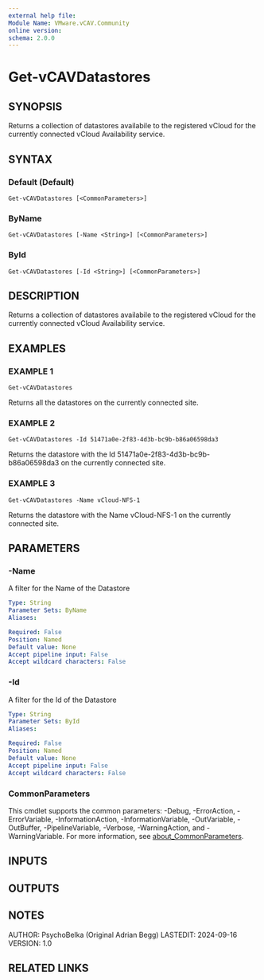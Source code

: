 ```yaml
---
external help file:
Module Name: VMware.vCAV.Community
online version:
schema: 2.0.0
---
```


# Get-vCAVDatastores

## SYNOPSIS
Returns a collection of datastores availabile to the registered vCloud for the currently connected vCloud Availability service.

## SYNTAX

### Default (Default)
```
Get-vCAVDatastores [<CommonParameters>]
```

### ByName
```
Get-vCAVDatastores [-Name <String>] [<CommonParameters>]
```

### ById
```
Get-vCAVDatastores [-Id <String>] [<CommonParameters>]
```

## DESCRIPTION
Returns a collection of datastores availabile to the registered vCloud for the currently connected vCloud Availability service.

## EXAMPLES

### EXAMPLE 1
```
Get-vCAVDatastores
```

Returns all the datastores on the currently connected site.

### EXAMPLE 2
```
Get-vCAVDatastores -Id 51471a0e-2f83-4d3b-bc9b-b86a06598da3
```

Returns the datastore with the Id 51471a0e-2f83-4d3b-bc9b-b86a06598da3 on the currently connected site.

### EXAMPLE 3
```
Get-vCAVDatastores -Name vCloud-NFS-1
```

Returns the datastore with the Name vCloud-NFS-1 on the currently connected site.

## PARAMETERS

### -Name
A filter for the Name of the Datastore

```yaml
Type: String
Parameter Sets: ByName
Aliases:

Required: False
Position: Named
Default value: None
Accept pipeline input: False
Accept wildcard characters: False
```

### -Id
A filter for the Id of the Datastore

```yaml
Type: String
Parameter Sets: ById
Aliases:

Required: False
Position: Named
Default value: None
Accept pipeline input: False
Accept wildcard characters: False
```

### CommonParameters
This cmdlet supports the common parameters: -Debug, -ErrorAction, -ErrorVariable, -InformationAction, -InformationVariable, -OutVariable, -OutBuffer, -PipelineVariable, -Verbose, -WarningAction, and -WarningVariable. For more information, see [about_CommonParameters](http://go.microsoft.com/fwlink/?LinkID=113216).

## INPUTS

## OUTPUTS

## NOTES
AUTHOR: PsychoBelka (Original Adrian Begg)
LASTEDIT: 2024-09-16
VERSION: 1.0

## RELATED LINKS
